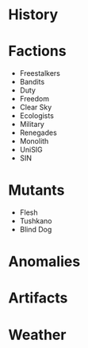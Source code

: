 # History

# Factions
- Freestalkers 
- Bandits
- Duty
- Freedom
- Clear Sky
- Ecologists
- Military
- Renegades
- Monolith
- UniSIG
- SIN

# Mutants
- Flesh
- Tushkano
- Blind Dog

    


# Anomalies

# Artifacts

# Weather

